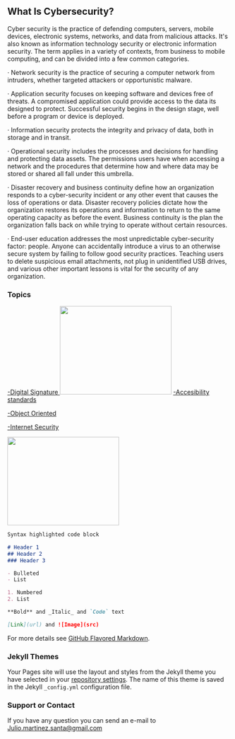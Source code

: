 ## What Is Cybersecurity?

Cyber security is the practice of defending computers, servers, mobile devices, electronic systems, networks, and data from malicious attacks. It's also known as information technology security or electronic information security. The term applies in a variety of contexts, from business to mobile computing, and can be divided into a few common categories.

·         Network security is the practice of securing a computer network from intruders, whether targeted attackers or opportunistic malware.

·         Application security focuses on keeping software and devices free of threats. A compromised application could provide access to the data its designed to protect. Successful security begins in the design stage, well before a program or device is deployed.

·         Information security protects the integrity and privacy of data, both in storage and in transit.

·         Operational security includes the processes and decisions for handling and protecting data assets. The permissions users have when accessing a network and the procedures that determine how and where data may be stored or shared all fall under this umbrella.

·         Disaster recovery and business continuity define how an organization responds to a cyber-security incident or any other event that causes the loss of operations or data. Disaster recovery policies dictate how the organization restores its operations and information to return to the same operating capacity as before the event. Business continuity is the plan the organization falls back on while trying to operate without certain resources.

·         End-user education addresses the most unpredictable cyber-security factor: people. Anyone can accidentally introduce a virus to an otherwise secure system by failing to follow good security practices. Teaching users to delete suspicious email attachments, not plug in unidentified USB drives, and various other important lessons is vital for the security of any organization.

### Topics
 <a href ="general.htm"> -Digital Signature </a>
<img src="https://blog.signaturit.com/hubfs/19-jun-18-twitter-blog-eng.png" width="253" height="200">
<a href="accesibility.htm"> -Accesibility standards </a>

<a href="object.htm">-Object Oriented </a>

<a href="internet.htm">-Internet Security </a>

<img src="https://antivirus.comodo.com/blog/wp-content/uploads/2019/03/why-internet-security.png" width="253" height="200">

```markdown
Syntax highlighted code block

# Header 1
## Header 2
### Header 3

- Bulleted
- List

1. Numbered
2. List

**Bold** and _Italic_ and `Code` text

[Link](url) and ![Image](src)
```

For more details see [GitHub Flavored Markdown](https://guides.github.com/features/mastering-markdown/).

### Jekyll Themes

Your Pages site will use the layout and styles from the Jekyll theme you have selected in your [repository settings](https://github.com/Juliox1000/project/settings). The name of this theme is saved in the Jekyll `_config.yml` configuration file.

### Support or Contact

If you have any question you can send an e-mail to Julio.martinez.santa@gmail.com

